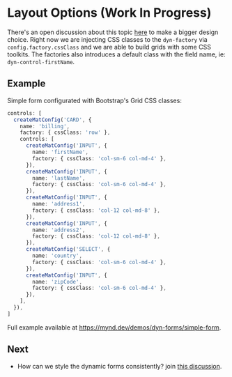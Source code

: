 # Layout Options (Work In Progress)

There's an open discussion about this topic [here](https://github.com/myndpm/open-source/discussions/5) to make a bigger design choice. Right now we are injecting CSS classes to the `dyn-factory` via `config.factory.cssClass` and we are able to build grids with some CSS toolkits. The factories also introduces a default class with the field name, ie: `dyn-control-firstName`.

## Example

Simple form configurated with Bootstrap's Grid CSS classes:

```typescript
controls: [
  createMatConfig('CARD', {
    name: 'billing',
    factory: { cssClass: 'row' },
    controls: [
      createMatConfig('INPUT', {
        name: 'firstName',
        factory: { cssClass: 'col-sm-6 col-md-4' },
      }),
      createMatConfig('INPUT', {
        name: 'lastName',
        factory: { cssClass: 'col-sm-6 col-md-4' },
      }),
      createMatConfig('INPUT', {
        name: 'address1',
        factory: { cssClass: 'col-12 col-md-8' },
      }),
      createMatConfig('INPUT', {
        name: 'address2',
        factory: { cssClass: 'col-12 col-md-8' },
      }),
      createMatConfig('SELECT', {
        name: 'country',
        factory: { cssClass: 'col-sm-6 col-md-4' },
      }),
      createMatConfig('INPUT', {
        name: 'zipCode',
        factory: { cssClass: 'col-sm-6 col-md-4' },
      }),
    ],
  }),
]
```

Full example available at <https://mynd.dev/demos/dyn-forms/simple-form>.

## Next

- How can we style the dynamic forms consistently? join [this discussion](https://github.com/myndpm/open-source/discussions/5).
